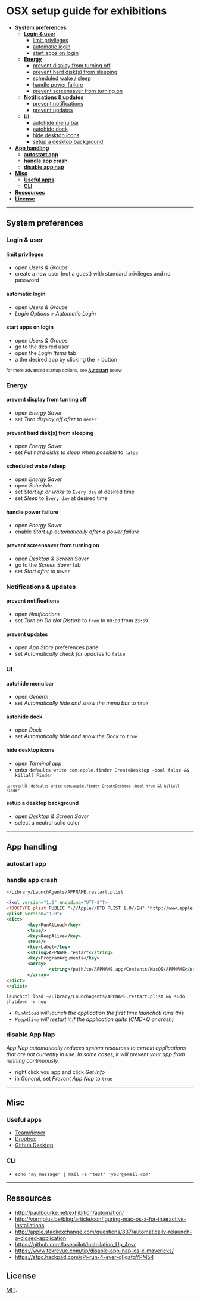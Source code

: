 # OSX setup guide for exhibitions

+ **[System preferences](#system-preferences)**
  + **[Login & user](#login--user)**
    + [limit privileges](#limit-privileges)
    + [automatic login](#automatic-login)
    + [start apps on login](#start-apps-on-login)
  + **[Energy](#energy)**
    + [prevent display from turning off](#prevent-display-from-turning-off)
    + [prevent hard disk(s) from sleeping](#prevent-hard-disks-from-sleeping)
    + [scheduled wake / sleep](#scheduled-wake--sleep)
    + [handle power failure](#handle-power-failure)
    + [prevent screensaver from turning on](#prevent-screensaver-from-turning-on)
  + **[Notifications & updates](#notifications--updates)**
    + [prevent notifications](#prevent-notifications)
    + [prevent updates](#prevent-updates)
  + **[UI](#ui)**
    + [autohide menu bar](#autohide-menu-bar)
    + [autohide dock](#autohide-dock)
    + [hide desktop icons](#hide-desktop-icons)
    + [setup a desktop background](#setup-a-desktop-background)
+ **[App handling](#app-handling)**
  + **[autostart app](#autostart-app)**
  + **[handle app crash](#handle-app-crash)**
  + **[disable app nap](#disable-app-nap)**
+ **[Misc](#misc)**
  + **[Useful apps](#useful-apps)**
  + **[CLI](#cli)**
+ **[Ressources](#ressources)**
+ **[License](#license)**




--- 

## System preferences

### Login & user

#### limit privileges
+ open _Users & Groups_
+ create a new user (not a guest) with standard privileges and no password

#### automatic login
+ open _Users & Groups_
+ _Login Options_ > _Automatic Login_

#### start apps on login
+ open _Users & Groups_
+ go to the desired user
+ open the _Login Items_ tab
+ a the desired app by clicking the _+_ button

<sup>for more advanced startup options, see **[Autostart](autostart)** below</sup>

### Energy

#### prevent display from turning off
+ open _Energy Saver_
+ set _Turn display off after_ to `never`

#### prevent hard disk(s) from sleeping
+ open _Energy Saver_
+ set _Put hard disks to sleep when possible_ to `false`

#### scheduled wake / sleep
+ open _Energy Saver_
+ open _Schedule..._
+ set _Start up or wake_ to `Every day` at desired time
+ set _Sleep_ to `Every day` at desired time

#### handle power failure
+ open _Energy Saver_
+ enable _Start up automatically after a power failure_

#### prevent screensaver from turning on
+ open _Desktop & Screen Saver_
+ go to the _Screen Saver_ tab
+ set _Start after_ to `Never`

### Notifications & updates

#### prevent notifications
+ open _Notifications_
+ set _Turn on Do Not Disturb_ to `from` to `00:00` from `23:59`

#### prevent updates
+ open _App Store_ preferences pane
+ set _Automatically check for updates_ to `false`

### UI

#### autohide menu bar
+ open _General_
+ set _Automatically hide and show the menu bar_ to `true`

#### autohide dock
+ open _Dock_
+ set _Automatically hide and show the Dock_ to `true`

#### hide desktop icons
+ open _Terminal.app_
+ enter `defaults write com.apple.finder CreateDesktop -bool false && killall Finder`

<sup>to revert it : `defaults write com.apple.finder CreateDesktop -bool true && killall Finder`</sup>

#### setup a desktop background
+ open _Desktop & Screen Saver_
+ select a neutral solid color

---
## App handling

### autostart app

### handle app crash
`~/Library/LaunchAgents/APPNAME.restart.plist`
```xml
<?xml version="1.0" encoding="UTF-8"?>
<!DOCTYPE plist PUBLIC "-//Apple//DTD PLIST 1.0//EN" "http://www.apple.com/DTDs/PropertyList-1.0.dtd">
<plist version="1.0">
<dict>
        <key>RunAtLoad</key>  
        <true/>  
        <key>KeepAlive</key>
        <true/>
        <key>Label</key>
        <string>APPNAME.restart</string>
        <key>ProgramArguments</key>
        <array>
                <string>/path/to/APPNAME.app/Contents/MacOS/APPNAME</string>
        </array>
</dict>
</plist>
```

`launchctl load ~/Library/LaunchAgents/APPNAME.restart.plist && sudo shutdown -r now
`

+ _`RunAtLoad` will launch the application the first time launchctl runs this_
+ _`KeepAlive` will restart it if the application quits (CMD+Q or crash)_

### disable App Nap
_App Nap automatically reduces system resources to certain applications that are not currently in use. In some cases, it will prevent your app from running continuously._
+ right click you app and click _Get Info_
+ in _General_, set _Prevent App Nap_ to `true`

---
## Misc

### Useful apps
+ [TeamViewer](https://www.teamviewer.com/)
+ [Dropbox](https://www.dropbox.com/)
+ [Github Desktop]()

### CLI
+ `echo 'my message' | mail -s 'test' 'your@email.com'`

---
## Ressources
+ http://paulbourke.net/exhibition/automation/
+ http://vormplus.be/blog/article/configuring-mac-os-x-for-interactive-installations
+ http://apple.stackexchange.com/questions/837/automatically-relaunch-a-closed-application
+ https://github.com/laserpilot/Installation_Up_4evr
+ https://www.tekrevue.com/tip/disable-app-nap-os-x-mavericks/
+ https://sfpc.hackpad.com/rPi-run-4-ever-qFgafqYPM54

## License
[MIT](https://tldrlegal.com/license/mit-license).
